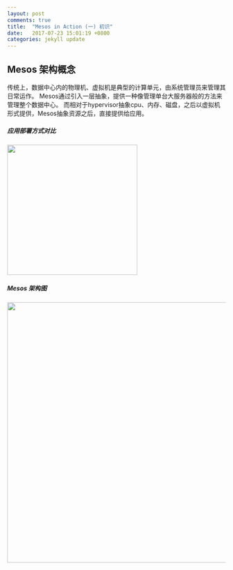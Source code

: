 ```yaml
---
layout: post
comments: true
title:  "Mesos in Action (一) 初识"
date:   2017-07-23 15:01:19 +0800
categories: jekyll update
---
```


## Mesos 架构概念

传统上，数据中心内的物理机、虚拟机是典型的计算单元，由系统管理员来管理其日常运作。
Mesos通过引入一层抽象，提供一种像管理单台大服务器般的方法来管理整个数据中心。
而相对于hypervisor抽象cpu、内存、磁盘，之后以虚拟机形式提供，Mesos抽象资源之后，直接提供给应用。

##### 应用部署方式对比

<div>
	<img src="https://tsui89.github.io/static/posts/mesos/app.jpg"  height="300"/>
</div>

##### Mesos 架构图

<div>
	<img src="https://tsui89.github.io/static/posts/mesos/struct.jpg"  height="600"/>
</div>
